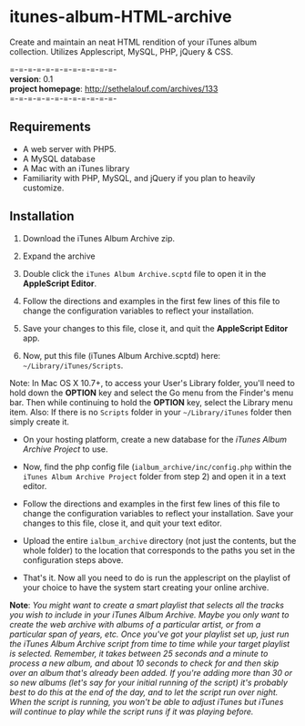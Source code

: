 itunes-album-HTML-archive
=========================

Create and maintain an neat HTML rendition of your iTunes album collection. Utilizes Applescript, MySQL, PHP, jQuery &amp; CSS.

=-=-=-=-=-=-=-=-=-=-=-=-  
**version**: 0.1  
**project homepage**: http://sethelalouf.com/archives/133  
=-=-=-=-=-=-=-=-=-=-=-=-



Requirements
------------

- A web server with PHP5.
- A MySQL database
- A Mac with an iTunes library
- Familiarity with PHP, MySQL, and jQuery if you plan to heavily customize.




Installation
------------

1. Download the iTunes Album Archive zip.

2. Expand the archive

3. Double click the ```iTunes Album Archive.scptd``` file to open it in the **AppleScript Editor**.

4. Follow the directions and examples in the first few lines of this file to change the configuration variables to reflect your installation.

5. Save your changes to this file, close it, and quit the **AppleScript Editor** app.

6. Now, put this file (iTunes Album Archive.scptd) here: ```~/Library/iTunes/Scripts```. 

Note: In Mac OS X 10.7+, to access your User's Library folder, you'll need to hold down the **OPTION** key and select the Go menu from the Finder's menu bar. Then while continuing to hold the **OPTION** key, select the Library menu item. Also: If there is no ```Scripts``` folder in your ```~/Library/iTunes``` folder then simply create it.

- On your hosting platform, create a new database for the *iTunes Album Archive Project* to use.

- Now, find the php config file (```ialbum_archive/inc/config.php``` within the ```iTunes Album Archive Project``` folder from step 2) and open it in a text editor.

- Follow the directions and examples in the first few lines of this file to change the configuration variables to reflect your installation. Save your changes to this file, close it, and quit your text editor.

- Upload the entire ```ialbum_archive``` directory (not just the contents, but the whole folder) to the location that corresponds to the paths you set in the configuration steps above.

- That's it. Now all you need to do is run the applescript on the playlist of your choice to have the system start creating your online archive.

**Note**: *You might want to create a smart playlist that selects all the tracks you wish to include in your iTunes Album Archive. Maybe you only want to create the web archive with albums of a particular artist, or from a particular span of years, etc. Once you've got your playlist set up, just run the iTunes Album Archive script from time to time while your target playlist is selected. Remember, it takes between 25 seconds and a minute to process a new album, and about 10 seconds to check for and then skip over an album that's already been added. If you're adding more than 30 or so new albums (let's say for your initial running of the script) it's probably best to do this at the end of the day, and to let the script run over night. When the script is running, you won't be able to adjust iTunes but iTunes will continue to play while the script runs if it was playing before.*